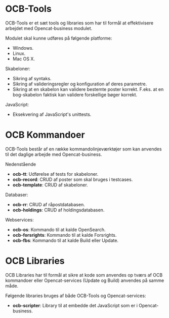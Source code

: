 OCB-Tools
======================

OCB-Tools er et sæt tools og libraries som har til formål at effektivisere arbejdet med Opencat-business modulet.

Modulet skal kunne udføres på følgende platforme:

- Windows.
- Linux.
- Mac OS X.

Skabeloner:

- Sikring af syntaks.
- Sikring af valideringsregler og konfiguration af deres parametre.
- Sikring at en skabelon kan validere bestemte poster korrekt. F.eks. at en bog-skabelon faktisk kan validere
forskellige bøger korrekt.

JavaScript:

- Eksekvering af JavaScript's unittests.

OCB Kommandoer
======================

OCB-Tools består af en række kommandolinjeværktøjer som kan anvendes til det daglige arbejde med Opencat-business.

Nedenstående

- **ocb-tt**: Udførelse af tests for skabeloner.
- **ocb-record**: CRUD af poster som skal bruges i testcases.
- **ocb-template**: CRUD af skabeloner.

Databaser:

- **ocb-rr**: CRUD af råpostdatabasen.
- **ocb-holdings**: CRUD af holdingsdatabasen.

Webservices:

- **ocb-os**: Kommando til at kalde OpenSearch.
- **ocb-forsrights**: Kommando til at kalde Forsrights.
- **ocb-fbs**: Kommando til at kalde Build eller Update.

OCB Libraries
======================

OCB Libraries har til formål at sikre at kode som anvendes op tværs af OCB kommandoer eller Opencat-services (Update og
Build) anvendes på samme måde.

Følgende libraries bruges af både OCB-Tools og Opencat-services:

- **ocb-scripter**: Library til at embedde det JavaScript som er i Opencat-business.

